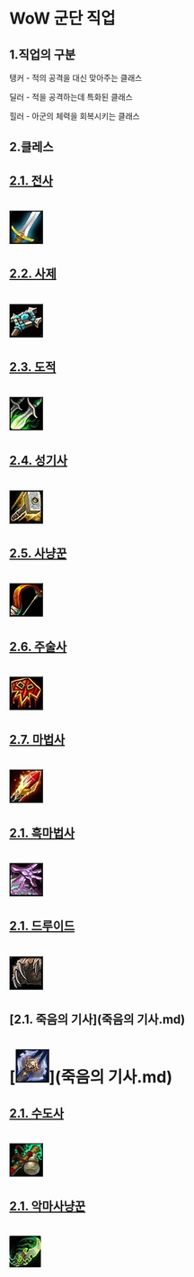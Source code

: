 # WoW 군단 직업

## 1.직업의 구분 

탱커 - 적의 공격을 대신 맞아주는 클래스

딜러 - 적을 공격하는데 특화된 클래스

힐러 - 아군의 체력을 회복시키는 클래스

## 2.클레스

## [2.1. 전사](전사.md)  
# [![전사](images/warrior.jpg)](사제.md)
## [2.2. 사제](사제.md)  
# [![사제](images/priest.jpg)](사제.md) 
## [2.3. 도적](도적.md)  
# [![도적](images/thief.jpg)](도적.md) 

## [2.4. 성기사](성기사.md)  
# [![성기사](images/paladin.jpg)](성기사.md) 

## [2.5. 사냥꾼](사냥꾼.md)  
# [![사냥꾼](images/hunter.jpg)](사냥꾼.md) 

## [2.6. 주술사](주술사.md)  
# [![주술사](images/shaman.jpg)](주술사.md) 
## [2.7. 마법사](마법사.md)  
# [![마법사](images/mage.jpg)](마법사.md) 
## [2.1. 흑마법사](흑마법사.md)  
# [![흑마법사](images/warlock.jpg)](흑마법사.md) 
## [2.1. 드루이드](드루이드.md)  
# [![드루이드](images/druid.jpg)](드루이드.md) 
## [2.1. 죽음의 기사](죽음의 기사.md)  
# [![죽음의 기사](images/deathk.jpg)](죽음의 기사.md) 
## [2.1. 수도사](수도사.md)  
# [![수도사](images/monk.jpg)](수도사.md) 
## [2.1. 악마사냥꾼](악마사냥꾼.md)  
# [![악마사냥꾼](images/demonhunter.jpg)](악마사냥꾼.md) 


 
